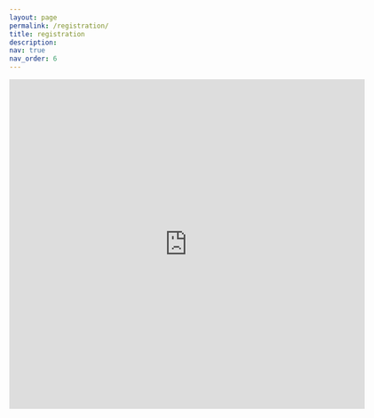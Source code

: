 ```yaml
---
layout: page
permalink: /registration/
title: registration
description: 
nav: true
nav_order: 6
---
```



<div>
<iframe src="https://docs.google.com/forms/d/e/1FAIpQLSffxb0OO8us4XLredKW_yV8A6oaSDVzNSgU1ISqkSkpMG7IhA/viewform?embedded=true" width="640" height="593" frameborder="0" marginheight="0" marginwidth="0">Loading…</iframe>
</div>
